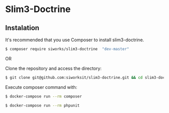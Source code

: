 # Slim3-Doctrine
## Instalation

It's recommended that you use Composer to install slim3-doctrine.
```sh
$ composer require siworks/slim3-doctrine  "dev-master"
```

OR

Clone the repository and access the directory:
```sh
$ git clone git@github.com:siworksit/slim3-doctrine.git && cd slim3-doctrine
```

Execute composer command with:
```sh
$ docker-compose run --rm composer
```
```sh
$ docker-compose run --rm phpunit
```